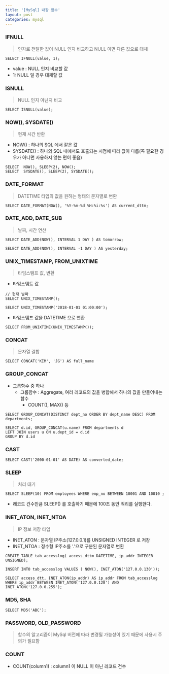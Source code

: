 ```yaml
---
title: '[MySql] 내장 함수'
layout: post
categories: mysql
---
```


### IFNULL
> 인자로 전달한 값이 NULL 인지 비교하고 NULL 이면 다른 값으로 대체

```mysql
SELECT IFNULL(value, 1);
```
- value : NULL 인지 비교할 값
- 1: NULL 일 경우 대체할 값

### ISNULL
> NULL 인지 아닌지 비교

```mysql
SELECT ISNULL(value);
```

### NOW(), SYSDATE()
> 현재 시간 반환
- NOW() : 하나의 SQL 에서 같은 값
- SYSDATE() : 하나의 SQL 내에서도 호출되는 시점에 따라 값이 다름(꼭 필요한 경우가 아니면 사용하지 않는 편이 좋음)

```mysql
SELECT  NOW(), SLEEP(2), NOW();
SELECT  SYSDATE(), SLEEP(2), SYSDATE();
```

### DATE_FORMAT
> DATETIME 타입의 값을 원하는 형태의 문자열로 변환

```mysql
SELECT DATE_FORMAT(NOW(), '%Y-%m-%d %H:%i:%s') AS current_dttm;
```

### DATE_ADD, DATE_SUB
> 날짜, 시간 연산

```mysql
SELECT DATE_ADD(NOW(), INTERVAL 1 DAY ) AS tomorrow;

SELECT DATE_ADD(NOW(), INTERVAL -1 DAY ) AS yesterday;
```

### UNIX_TIMESTAMP, FROM_UNIXTIME
> 타임스탬프 값, 변환 

- 타임스탬트 값

```mysql
// 현재 날짜
SELECT UNIX_TIMESTAMP();

SELECT UNIX_TIMESTAMP('2018-01-01 01:00:00');
```

- 타임스탬프 값을 DATETIME 으로 변환

```mysql
SELECT FROM_UNIXTIME(UNIX_TIMESTAMP());
```

### CONCAT
> 문자열 결합

```mysql
SELECT CONCAT('KIM', 'JG') AS full_name
```

### GROUP_CONCAT
- 그룹함수 중 하나
    - 그룹함수 : Aggregate, 여러 레코드의 값을 병합해서 하나의 값을 만들어내는 함수
        - COUNT(), MAX() 등

```mysql
SELECT GROUP_CONCAT(DISTINCT dept_no ORDER BY dept_name DESC) FROM departments;
```

```mysql
SELECT d.id, GROUP_CONCAT(u.name) FROM departments d
LEFT JOIN users u ON u.dept_id = d.id
GROUP BY d.id
```

### CAST

```mysql
SELECT CAST('2000-01-01' AS DATE) AS converted_date;
```

### SLEEP
> 처리 대기

```mysql
SELECT SLEEP(10) FROM employees WHERE emp_no BETWEEN 10001 AND 10010 ;
```
- 레코드 건수만큼 SLEEP() 를 호출하기 때문에 100초 동안 쿼리를 실행한다.

### INET_ATON, INET_NTOA
> IP 정보 저장 타입

- INET_ATON : 문자열 IP주소(127.0.0.1)를 UNSIGNED INTEGER 로 저장
- INET_NTOA : 정수형 IP주소를 '.'으로 구분된 문자열로 변환

```mysql
CREATE TABLE tab_accesslog( access_dttm DATETIME, ip_addr INTEGER UNSIGNED);
```
```mysql
INSERT INTO tab_accesslog VALUES ( NOW(), INET_ATON('127.0.0.130'));
```
```mysql
SELECT access_dtt, INET_ATON(ip_addr) AS ip_addr FROM tab_accesslog
WHERE ip_addr BETWEEN INET_ATON('127.0.0.128') AND INET_ATON('127.0.0.255');
```

### MD5, SHA
```mysql
SELECT MD5('ABC');
```

### PASSWORD, OLD_PASSWORD
> 함수의 알고리즘이 MySql 버전에 따라 변경될 가능성이 있기 때문에 사용시 주의가 필요함

### COUNT
- COUNT(column1) : column1 이 NULL 이 아닌 레코드 건수

